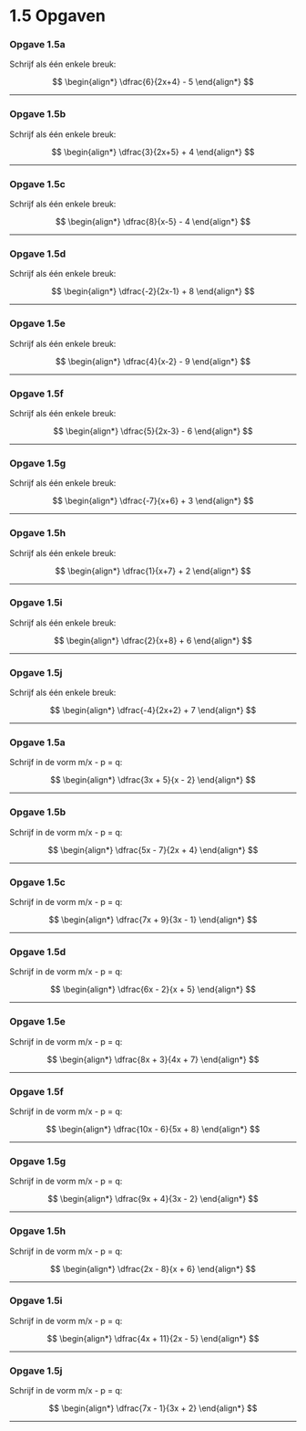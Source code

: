 # 1.5 Opgaven

### Opgave 1.5a

Schrijf als één enkele breuk:

$$
\begin{align*}
 \dfrac{6}{2x+4} - 5
\end{align*}
$$

---

### Opgave 1.5b

Schrijf als één enkele breuk:

$$
\begin{align*}
 \dfrac{3}{2x+5} + 4
\end{align*}
$$

---

### Opgave 1.5c

Schrijf als één enkele breuk:

$$
\begin{align*}
 \dfrac{8}{x-5} - 4
\end{align*}
$$

---

### Opgave 1.5d

Schrijf als één enkele breuk:

$$
\begin{align*}
 \dfrac{-2}{2x-1} + 8
\end{align*}
$$

---

### Opgave 1.5e

Schrijf als één enkele breuk:

$$
\begin{align*}
 \dfrac{4}{x-2} - 9
\end{align*}
$$

---

### Opgave 1.5f

Schrijf als één enkele breuk:

$$
\begin{align*}
 \dfrac{5}{2x-3} - 6
\end{align*}
$$

---

### Opgave 1.5g

Schrijf als één enkele breuk:

$$
\begin{align*}
 \dfrac{-7}{x+6} + 3
\end{align*}
$$

---

### Opgave 1.5h

Schrijf als één enkele breuk:

$$
\begin{align*}
 \dfrac{1}{x+7} + 2
\end{align*}
$$

---

### Opgave 1.5i

Schrijf als één enkele breuk:

$$
\begin{align*}
 \dfrac{2}{x+8} + 6
\end{align*}
$$

---

### Opgave 1.5j

Schrijf als één enkele breuk:

$$
\begin{align*}
 \dfrac{-4}{2x+2} + 7
\end{align*}
$$

---

### Opgave 1.5a

Schrijf in de vorm m/x - p = q:

$$
\begin{align*}
 \dfrac{3x + 5}{x - 2}
\end{align*}
$$

---

### Opgave 1.5b

Schrijf in de vorm m/x - p = q:

$$
\begin{align*}
 \dfrac{5x - 7}{2x + 4}
\end{align*}
$$

---

### Opgave 1.5c

Schrijf in de vorm m/x - p = q:

$$
\begin{align*}
 \dfrac{7x + 9}{3x - 1}
\end{align*}
$$

---

### Opgave 1.5d

Schrijf in de vorm m/x - p = q:

$$
\begin{align*}
 \dfrac{6x - 2}{x + 5}
\end{align*}
$$

---

### Opgave 1.5e

Schrijf in de vorm m/x - p = q:

$$
\begin{align*}
 \dfrac{8x + 3}{4x + 7}
\end{align*}
$$

---

### Opgave 1.5f

Schrijf in de vorm m/x - p = q:

$$
\begin{align*}
 \dfrac{10x - 6}{5x + 8}
\end{align*}
$$

---

### Opgave 1.5g

Schrijf in de vorm m/x - p = q:

$$
\begin{align*}
 \dfrac{9x + 4}{3x - 2}
\end{align*}
$$

---

### Opgave 1.5h

Schrijf in de vorm m/x - p = q:

$$
\begin{align*}
 \dfrac{2x - 8}{x + 6}
\end{align*}
$$

---

### Opgave 1.5i

Schrijf in de vorm m/x - p = q:

$$
\begin{align*}
 \dfrac{4x + 11}{2x - 5}
\end{align*}
$$

---

### Opgave 1.5j

Schrijf in de vorm m/x - p = q:

$$
\begin{align*}
 \dfrac{7x - 1}{3x + 2}
\end{align*}
$$

---